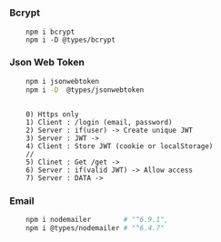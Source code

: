 #

### Bcrypt

```
    npm i bcrypt
    npm i -D @types/bcrypt
```

### Json Web Token

```sh
    npm i jsonwebtoken
    npm i -D  @types/jsonwebtoken
```

```

    0) Https only
    1) Client : /login (email, password)
    2) Server : if(user) -> Create unique JWT
    3) Server : JWT ->
    4) Client : Store JWT (cookie or localStorage)
    //
    5) Clinet : Get /get ->
    6) Server : if(valid JWT) -> Allow access
    7) Server : DATA ->
```

### Email
```sh
    npm i nodemailer        # "^6.9.1",
    npm i @types/nodemailer # "^6.4.7"

```
